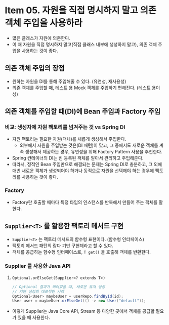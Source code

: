 # Item 05. 자원을 직접 명시하지 말고 의존 객체 주입을 사용하라
- 많은 클래스가 자원에 의존한다.
- 이 때 자원을 직접 명시하지 말고(직접 클래스 내부에 생성하지 말고), 의존 객체 주입을 사용하는 것이 좋다.


## 의존 객체 주입의 장점
- 원하는 자원을 DI를 통해 주입해줄 수 있다. (유연성, 재사용성)
- 의존 객체를 주입할 때, 테스트 용 Mock 객체를 주입하기 편해진다. (테스트 용이성)


## 의존 객체를 주입할 때(DI)에 Bean 주입과 Factory 주입
### 비교: 생성자에 자원 팩토리를 넘겨주는 것 vs Spring DI
- 자원 팩토리는 필요한 자원(객체)를 새롭게 생성해서 주입한다.
    - 외부에서 자원을 주입받는 것은(DI 패턴)이 맞고, 그 중에서도 새로운 객체를 계속 생성해서 제공하는 경우, 유연성을 위해 Factory Pattern 사용을 추천한다.
- Spring 컨테이너의 DI는 빈 등록된 객체를 알아서 관리하고 주입해준다.
- 따라서, 정적인 Bean 주입만으로 해결되는 문제는 Spring DI로 충분하고, 그 외에 매번 새로운 객체가 생성되어야 하거나 동적으로 자원을 선택해야 하는 경우에 팩토리를 사용하는 것이 좋다.

### Factory
- Factory란 호출할 때마다 특정 타입의 인스턴스를 반복해서 만들어 주는 객체를 말한다.


## `Supplier<T>` 를 활용한 팩토리 메서드 구현
- `Supplier<T>` 는 팩토리 메서드의 함수형 표현이다. (함수형 인터페이스)
- 팩토리 메서드 패턴의 람다 기반 구현체라고 할 수 있다.
- 객체를 공급하는 함수형 인터페이스로, `T get()` 을 호출해 객체를 반환한다.


### Supplier<T> 를 사용한 Java API
1) `Optional.orElseGet(Supplier<? extends T>)`


    ```java
    // Optional 결과가 비어있을 때, 새로운 유저 생성
    // 지연 생성의 대표적인 사례
    Optional<User> maybeUser = userRepo.findById(id);
    User user = maybeUser.orElseGet(() -> new User("default"));
    ```

- 이렇게 Supplier<T>는 Java Core API, Stream 등 다양한 곳에서 객체를 공급할 필요가 있을 때 사용한다.